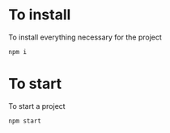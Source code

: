 # To install
To install everything necessary for the project
```
npm i
```
# To start
To start a project
```
npm start
```